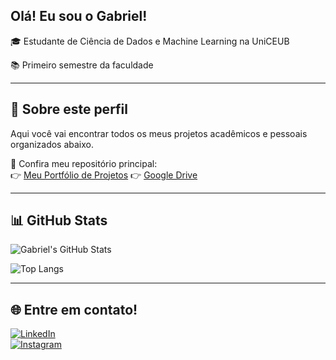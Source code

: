 ## Olá! Eu sou o Gabriel!

🎓 Estudante de Ciência de Dados e Machine Learning na UniCEUB

📚 Primeiro semestre da faculdade  

---

## 🧠 Sobre este perfil

Aqui você vai encontrar todos os meus projetos acadêmicos e pessoais organizados abaixo.

📁 Confira meu repositório principal:  
👉 [Meu Portfólio de Projetos](https://github.com/GabrielSanchez12/PersonalPortfolio)
👉 [Google Drive](https://drive.google.com/drive/folders/17ES5yE-IGLQofZLyyYRXL1SNeaLwl2-t)


---

## 📊 GitHub Stats

![Gabriel's GitHub Stats](https://github-readme-stats.vercel.app/api?username=GabrielSanchez12&show_icons=true&theme=tokyonight&hide_title=true)

![Top Langs](https://github-readme-stats.vercel.app/api/top-langs/?username=GabrielSanchez12&layout=compact&theme=tokyonight)

---

## 🌐 Entre em contato!

[![LinkedIn](https://img.shields.io/badge/LinkedIn-blue?logo=linkedin&style=for-the-badge&logoColor=white)](https://www.linkedin.com/in/gabriel-arakaki-sanchez-b63514365/)  
[![Instagram](https://img.shields.io/badge/Instagram-red?logo=instagram&style=for-the-badge&logoColor=white)](https://www.instagram.com/_.gabrielsanchez?igsh=bXR1dDQ5NThqbTlk&utm_source=qr)



<!--
**GabrielSanchez12/GabrielSanchez12** is a ✨ _special_ ✨ repository because its `README.md` (this file) appears on your GitHub profile.
